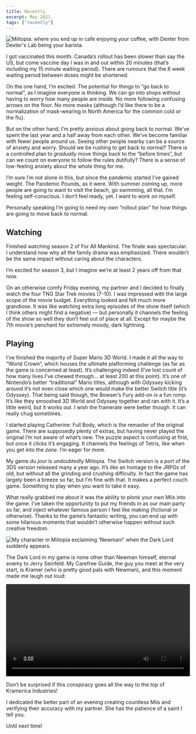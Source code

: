 ```yaml
---
title: Recently
excerpt: May 2021.
tags: ["recently"]
---
```


![Miitopia: where you end up in cafe enjoying your coffee, with Dexter from Dexter's Lab being your barista.](https://cdn.wonderfulfrog.com/images/coffee_time_with_dexter.jpg "Dexter's Cafe")

I got vaccinated this month. Canada’s rollout has been slower than say the US, but come vaccine day I was in and out within 20 minutes (that’s including my 15 minute waiting period). There are rumours that the 8 week waiting period between doses might be shortened.

On the one hand, I’m excited. The potential for things to “go back to normal”, as I imagine everyone is thinking. We can go into shops without having to worry how many people are inside. No more following confusing arrows on the floor. No more masks (although I’d like there to be a normalization of mask-wearing in North America for the common cold or the flu).

But on the other hand, I’m pretty anxious about going back to normal. We’ve spent the last year and a half away from each other. We’ve become familiar with fewer people around us. Seeing other people nearby can be a source of anxiety and worry. Should we be rushing to get back to normal? There is a controlled plan to _gradually_ move things back to the “before times”, but can we count on everyone to follow the rules dutifully? There is a sense of low-feeling anxiety about the whole thing for me.

I’m sure I’m not alone in this, but since the pandemic started I’ve gained weight. The Pandemic Pounds, as it were. With summer coming up, more people are going to want to visit the beach, go swimming, all that. I’m feeling self-conscious. I don’t feel ready, yet. I want to work on myself.

Personally speaking I’m going to need my own “rollout plan” for how things are going to move back to normal.

## Watching

Finished watching season 2 of For All Mankind. The finale was spectacular. I understand now why all the family drama was emphasized. There wouldn’t be the same impact without caring about the characters.

I’m excited for season 3, but I imagine we’re at least 2 years off from that now.

On an otherwise comfy Friday evening, my partner and I decided to finally watch the four TNG Star Trek movies (7-10). I was impressed with the large scope of the movie budget. Everything looked and felt much more grandiose. It was like watching extra long episodes of the show itself (which I think others might find a negative) — but personally it channels the feeling of the show so well they don’t feel out of place at all. Except for maybe the 7th movie’s penchant for extremely moody, dark lightning.

## Playing

I’ve finished the majority of Super Mario 3D World. I made it all the way to “World Crown”, which houses the ultimate platforming challenge (as far as the game is concerned at least). It’s challenging indeed (I’ve lost count of how many lives I’ve chewed through… at least 200 at this point). It’s one of Nintendo’s better “traditional” Mario titles, although with Odyssey kicking around it’s not even close which one would make the better Switch title (it’s Odyssey). That being said though, the Bowser’s Fury add-on is a fun romp. It’s like they smooshed 3D World and Odyssey together and ran with it. It’s a little weird, but it works out. I wish the framerate were better though. It can really chug sometimes.

I started playing Catherine: Full Body, which is the remaster of the original game. There are supposedly plenty of extras, but having never played the original I’m not aware of what’s new. The puzzle aspect is confusing at first, but once it clicks it’s engaging. It channels the feelings of Tetris, like when you get into the _zone_. I’m eager for more.

My game _du jour_ is undoubtedly Miitopia. The Switch version is a port of the 3DS version released many a year ago. It’s like an homage to the JRPGs of old, but without all the grinding and crushing difficulty. In fact the game has largely been a breeze so far, but I’m fine with that. It makes a perfect couch game. Something to play when you want to take it easy.

What really grabbed me about it was the ability to plonk your own Miis into the game. I’ve taken the opportunity to put my friends in as our main party so far, and inject whatever famous person I feel like making (fictional or otherwise). Thanks to the game’s fantastic writing, you can end up with some hilarious moments that wouldn’t otherwise happen without such creative freedom.

![My character in Miitopia exclaiming 'Newman!' when the Dark Lord suddenly appears.](https://cdn.wonderfulfrog.com/images/miitopia_newman.jpg "Newman's incredible presence is no match for my scrappy attitude!")

The Dark Lord in my game is none other than Newman himself, eternal enemy to Jerry Seinfeld. My Carefree Guide, the guy you meet at the very start, is Kramer (who is pretty good pals with Newman), and this moment made me laugh out loud:

<video width="100%" controls>
  <source src="https://i.imgur.com/o3nWPCa.mp4" type="video/mp4" />
  Your browser does not support the video tag.
</video>

Don’t be surprised if this conspiracy goes all the way to the top of Kramerica Industries!

I dedicated the better part of an evening creating countless Miis and verifying their accuracy with my partner. She has the patience of a saint I tell you.

Until next time!
